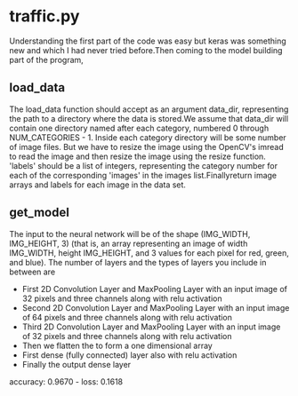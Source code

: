 # traffic.py
Understanding the first part of the code was easy but keras was something new and which I had never tried before.Then coming to the model building part of the program,
## load_data
The load_data function should accept as an argument data_dir, representing the path to a directory where the data is stored.We assume that data_dir will contain one directory named after each category, numbered 0 through NUM_CATEGORIES - 1. Inside each category directory will be some number of image files. But we have to resize the image using the OpenCV's imread to read the image and then resize the image using the resize function. 'labels' should be a list of integers, representing the category number for each of the corresponding 'images' in the images list.Finallyreturn image arrays and labels for each image in the data set.
## get_model
The input to the neural network will be of the shape (IMG_WIDTH, IMG_HEIGHT, 3) (that is, an array representing an image of width IMG_WIDTH, height IMG_HEIGHT, and 3 values for each pixel for red, green, and blue).
The number of layers and the types of layers you include in between are
* First 2D Convolution Layer and MaxPooling Layer with an input image of 32 pixels and three channels along with relu activation
* Second 2D Convolution Layer and MaxPooling Layer with an input image of 64 pixels and three channels along with relu activation
* Third 2D Convolution Layer and MaxPooling Layer with an input image of 32 pixels and three channels along with relu activation
* Then we flatten the to form a one dimensional array
* First dense (fully connected) layer also with relu activation
* Finally the output dense layer

 accuracy: 0.9670 - loss: 0.1618
